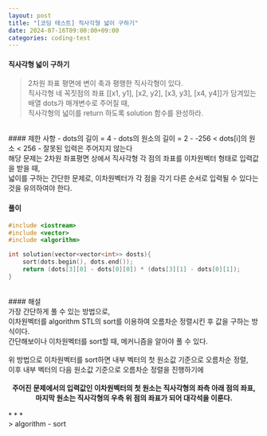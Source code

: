```yaml
---
layout: post
title: "[코딩 테스트] 직사각형 넓이 구하기"
date: 2024-07-16T09:00:00+09:00
categories: coding-test
---
```

#### 직사각형 넓이 구하기
> 2차원 좌표 평면에 변이 축과 평행한 직사각형이 있다.<br> 직사각형 네 꼭짓점의 좌표 [[x1, y1], [x2, y2], [x3, y3], [x4, y4]]가 담겨있는 배열 dots가 매개변수로 주어질 때,<br> 직사각형의 넓이를 return 하도록 solution 함수를 완성하라.

<br>
#### 제한 사항
- dots의 길이 = 4
- dots의 원소의 길이 = 2
- -256 < dots[i]의 원소 < 256
- 잘못된 입력은 주어지지 않는다

<br>
해당 문제는 2차원 좌표평면 상에서 직사각형 각 점의 좌표를 이차원벡터 형태로 입력값을 받을 때,<br>
넓이를 구하는 간단한 문제로, 이차원벡터가 각 점을 각기 다른 순서로 입력될 수 있다는 것을 유의하여야 한다.

#### 풀이
```c++
#include <iostream>
#include <vector>
#include <algorithm>

int solution(vector<vector<int>> dosts){
    sort(dots.begin(), dots.end());
    return (dots[3][0] - dots[0][0]) * (dots[3][1] - dots[0][1]);
}
```
<br>
#### 해설
<br>
가장 간단하게 풀 수 있는 방법으로, <br>
이차원벡터를 algorithm STL의 sort를 이용하여 오름차순 정렬시킨 후 값을 구하는 방식이다. 
<br>
간단해보이나 이차원벡터를 sort할 때, 메커니즘을 알아야 풀 수 있다.
<br><br>
위 방법으로 이차원벡터를 sort하면 내부 벡터의 첫 원소값 기준으로 오름차순 정렬, <br>
이후 내부 벡터의 다음 원소값 기준으로 오름차순 정렬을 진행하기에<br><br>
<center>
<strong> 주어진 문제에서의 입력값인 이차원벡터의 첫 원소는 직사각형의 좌측 아래 점의 좌표, <br>
마지막 원소는 직사각형의 우측 위 점의 좌표가 되어 대각석을 이룬다.</strong></center>

<br>
* * *
<br>
> algorithm - sort